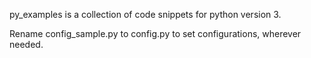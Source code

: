 py_examples is a collection of code snippets for python version 3.

Rename config_sample.py to config.py to set configurations, wherever needed.